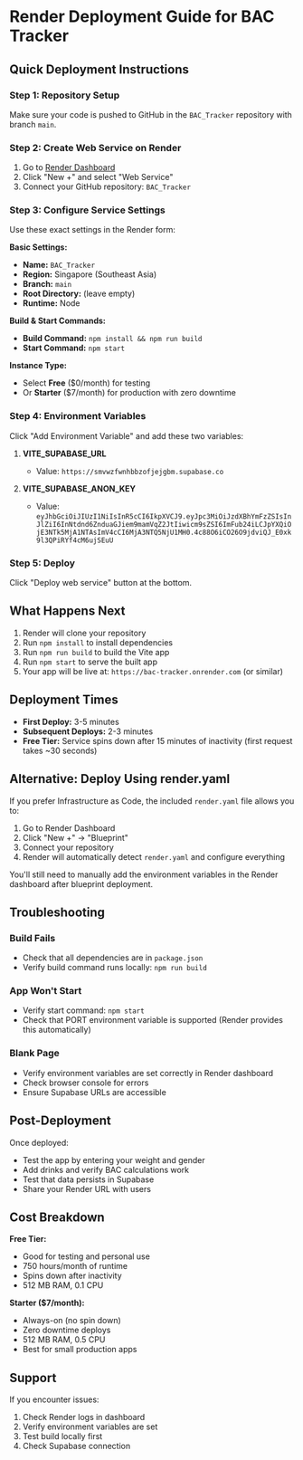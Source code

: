 # Render Deployment Guide for BAC Tracker

## Quick Deployment Instructions

### Step 1: Repository Setup
Make sure your code is pushed to GitHub in the `BAC_Tracker` repository with branch `main`.

### Step 2: Create Web Service on Render

1. Go to [Render Dashboard](https://dashboard.render.com/)
2. Click "New +" and select "Web Service"
3. Connect your GitHub repository: `BAC_Tracker`

### Step 3: Configure Service Settings

Use these exact settings in the Render form:

**Basic Settings:**
- **Name:** `BAC_Tracker`
- **Region:** Singapore (Southeast Asia)
- **Branch:** `main`
- **Root Directory:** (leave empty)
- **Runtime:** Node

**Build & Start Commands:**
- **Build Command:** `npm install && npm run build`
- **Start Command:** `npm start`

**Instance Type:**
- Select **Free** ($0/month) for testing
- Or **Starter** ($7/month) for production with zero downtime

### Step 4: Environment Variables

Click "Add Environment Variable" and add these two variables:

1. **VITE_SUPABASE_URL**
   - Value: `https://smvwzfwnhbbzofjejgbm.supabase.co`

2. **VITE_SUPABASE_ANON_KEY**
   - Value: `eyJhbGciOiJIUzI1NiIsInR5cCI6IkpXVCJ9.eyJpc3MiOiJzdXBhYmFzZSIsInJlZiI6InNtdnd6ZnduaGJiem9mamVqZ2JtIiwicm9sZSI6ImFub24iLCJpYXQiOjE3NTk5MjA1NTAsImV4cCI6MjA3NTQ5NjU1MH0.4c88O6iCO26O9jdviQJ_E0xk9l3QPiRYf4cM6ujSEuU`

### Step 5: Deploy

Click "Deploy web service" button at the bottom.

## What Happens Next

1. Render will clone your repository
2. Run `npm install` to install dependencies
3. Run `npm run build` to build the Vite app
4. Run `npm start` to serve the built app
5. Your app will be live at: `https://bac-tracker.onrender.com` (or similar)

## Deployment Times

- **First Deploy:** 3-5 minutes
- **Subsequent Deploys:** 2-3 minutes
- **Free Tier:** Service spins down after 15 minutes of inactivity (first request takes ~30 seconds)

## Alternative: Deploy Using render.yaml

If you prefer Infrastructure as Code, the included `render.yaml` file allows you to:

1. Go to Render Dashboard
2. Click "New +" → "Blueprint"
3. Connect your repository
4. Render will automatically detect `render.yaml` and configure everything

You'll still need to manually add the environment variables in the Render dashboard after blueprint deployment.

## Troubleshooting

### Build Fails
- Check that all dependencies are in `package.json`
- Verify build command runs locally: `npm run build`

### App Won't Start
- Verify start command: `npm start`
- Check that PORT environment variable is supported (Render provides this automatically)

### Blank Page
- Verify environment variables are set correctly in Render dashboard
- Check browser console for errors
- Ensure Supabase URLs are accessible

## Post-Deployment

Once deployed:
- Test the app by entering your weight and gender
- Add drinks and verify BAC calculations work
- Test that data persists in Supabase
- Share your Render URL with users

## Cost Breakdown

**Free Tier:**
- Good for testing and personal use
- 750 hours/month of runtime
- Spins down after inactivity
- 512 MB RAM, 0.1 CPU

**Starter ($7/month):**
- Always-on (no spin down)
- Zero downtime deploys
- 512 MB RAM, 0.5 CPU
- Best for small production apps

## Support

If you encounter issues:
1. Check Render logs in dashboard
2. Verify environment variables are set
3. Test build locally first
4. Check Supabase connection
